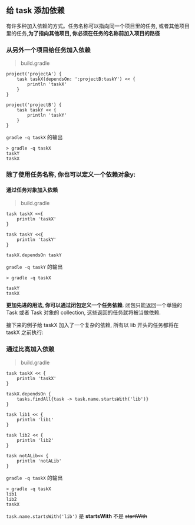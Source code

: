 ## 给 task 添加依赖

有许多种加入依赖的方式。任务名称可以指向同一个项目里的任务, 或者其他项目里的任务,**为了指向其他项目, 你必须在任务的名称前加入项目的路径**

### 从另外一个项目给任务加入依赖

> build.gradle

```
project('projectA') {
    task taskX(dependsOn: ':projectB:taskY') << {
        println 'taskX'
    }
}

project('projectB') {
    task taskY << {
        println 'taskY'
    }
}

```

`gradle -q taskX` 的输出

```
> gradle -q taskX
taskY
taskX

```

### 除了使用任务名称, 你也可以定义一个依赖对象y:

#### 通过任务对象加入依赖

> build.gradle

```
task taskX <<{
    println 'taskX'
}

task taskY <<{
    println 'taskY'
}

taskX.dependsOn taskY

```

`gradle -q taskY` 的输出

```
> gradle -q taskX

taskY
taskX

```

**更加先进的用法, 你可以通过闭包定义一个任务依赖**. 闭包只能返回一个单独的 Task 或者 Task 对象的 collection, 这些返回的任务就将被当做依赖. 

接下来的例子给 taskX 加入了一个复杂的依赖, 所有以 lib 开头的任务都将在 taskX 之前执行:

### 通过比高加入依赖

> build.gradle

```
task taskX << {
    println 'taskX'
}

taskX.dependsOn {
    tasks.findAll{task -> task.name.startsWith('lib')}
}

task lib1 << {
    println 'lib1'
}

task lib2 << {
    println 'lib2'
}

task notALib<< {
    println 'notALib'
}

```

`gradle -q taskX` 的输出

```
> gradle -q taskX
lib1
lib2
taskX

```

`task.name.startsWith('lib')` 是 **startsWith** 不是 ~~startWith~~